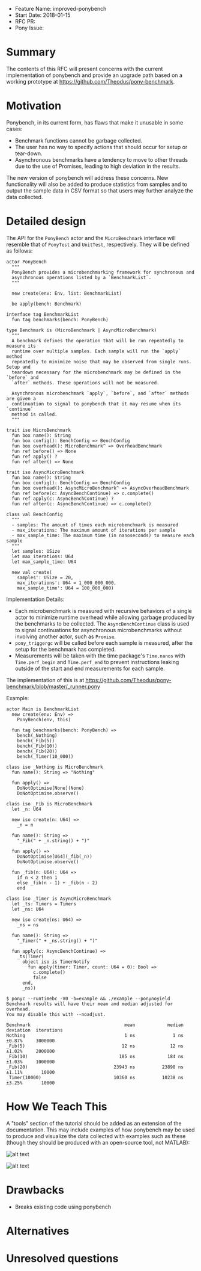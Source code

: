 - Feature Name: improved-ponybench
- Start Date: 2018-01-15
- RFC PR:
- Pony Issue:

# Summary

The contents of this RFC will present concerns with the current implementation of ponybench and provide an upgrade path based on a working prototype at https://github.com/Theodus/pony-benchmark.

# Motivation

Ponybench, in its current form, has flaws that make it unusable in some cases:
- Benchmark functions cannot be garbage collected.
- The user has no way to specify actions that should occur for setup or tear-down.
- Asynchronous benchmarks have a tendency to move to other threads due to the use of Promises, leading to high deviation in the results.

The new version of ponybench will address these concerns. New functionality will also be added to produce statistics from samples and to output the sample data in CSV format so that users may further analyze the data collected.

# Detailed design

The API for the `PonyBench` actor and the `MicroBenchmark` interface will resemble that of `PonyTest` and `UnitTest`, respectively. They will be defined as follows:

```pony
actor PonyBench
  """
  PonyBench provides a microbenchmarking framework for synchronous and
  asynchronous operations listed by a `BenchmarkList`.
  """

  new create(env: Env, list: BenchmarkList)

  be apply(bench: Benchmark)

interface tag BenchmarkList
  fun tag benchmarks(bench: PonyBench)

type Benchmark is (MicroBenchmark | AsyncMicroBenchmark)
  """
  A benchmark defines the operation that will be run repeatedly to measure its
  runtime over multiple samples. Each sample will run the `apply` method
  repeatedly to minimize noise that may be observed from single runs. Setup and
  teardown necessary for the microbenchmark may be defined in the `before` and
  `after` methods. These operations will not be measured.

  Asynchronous microbenchmark `apply`, `before`, and `after` methods are given a
  continuation to signal to ponybench that it may resume when its `continue`
  method is called.
  """

trait iso MicroBenchmark
  fun box name(): String
  fun box config(): BenchConfig => BenchConfig
  fun box overhead(): MicroBenchmark^ => OverheadBenchmark
  fun ref before() => None
  fun ref apply() ?
  fun ref after() => None

trait iso AsyncMicroBenchmark
  fun box name(): String
  fun box config(): BenchConfig => BenchConfig
  fun box overhead(): AsyncMicroBenchmark^ => AsyncOverheadBenchmark
  fun ref before(c: AsyncBenchContinue) => c.complete()
  fun ref apply(c: AsyncBenchContinue) ?
  fun ref after(c: AsyncBenchContinue) => c.complete()

class val BenchConfig
  """
  - samples: The amount of times each microbenchmark is measured
  - max_iterations: The maximum amount of iterations per sample
  - max_sample_time: The maximum time (in nanoseconds) to measure each sample
  """
  let samples: USize
  let max_iterations: U64
  let max_sample_time: U64

  new val create(
    samples': USize = 20,
    max_iterations': U64 = 1_000_000_000,
    max_sample_time': U64 = 100_000_000)

```

Implementation Details:
- Each microbenchmark is measured with recursive behaviors of a single actor to minimize runtime overhead while allowing garbage produced by the benchmarks to be collected. The `AsyncBenchContinue` class is used to signal continuations for asynchronous microbenchmarks without involving another actor, such as `Promise`.
- `pony_triggergc` will be called before each sample is measured, after the setup for the benchmark has completed.
- Measurements will be taken with the time package's `Time.nanos` with `Time.perf_begin` and `Time.perf_end` to prevent instructions leaking outside of the start and end measurements for each sample.

The implementation of this is at https://github.com/Theodus/pony-benchmark/blob/master/_runner.pony

Example:
```pony
actor Main is BenchmarkList
  new create(env: Env) =>
    PonyBench(env, this)

  fun tag benchmarks(bench: PonyBench) =>
    bench(_Nothing)
    bench(_Fib(5))
    bench(_Fib(10))
    bench(_Fib(20))
    bench(_Timer(10_000))

class iso _Nothing is MicroBenchmark
  fun name(): String => "Nothing"

  fun apply() =>
    DoNotOptimise[None](None)
    DoNotOptimise.observe()

class iso _Fib is MicroBenchmark
  let _n: U64

  new iso create(n: U64) =>
    _n = n

  fun name(): String =>
    "_Fib(" + _n.string() + ")"

  fun apply() =>
    DoNotOptimise[U64](_fib(_n))
    DoNotOptimise.observe()

  fun _fib(n: U64): U64 =>
    if n < 2 then 1
    else _fib(n - 1) + _fib(n - 2)
    end

class iso _Timer is AsyncMicroBenchmark
  let _ts: Timers = Timers
  let _ns: U64

  new iso create(ns: U64) =>
    _ns = ns

  fun name(): String =>
    "_Timer(" + _ns.string() + ")"

  fun apply(c: AsyncBenchContinue) =>
    _ts(Timer(
      object iso is TimerNotify
        fun apply(timer: Timer, count: U64 = 0): Bool =>
          c.complete()
          false
      end,
      _ns))
```

```
$ ponyc --runtimebc -V0 -b=example && ./example --ponynoyield
Benchmark results will have their mean and median adjusted for overhead.
You may disable this with --noadjust.

Benchmark                                   mean            median   deviation  iterations
Nothing                                     1 ns              1 ns      ±0.87%     3000000
_Fib(5)                                    12 ns             12 ns      ±1.02%     2000000
_Fib(10)                                  185 ns            184 ns      ±1.03%     1000000
_Fib(20)                                23943 ns          23898 ns      ±1.11%       10000
_Timer(10000)                           10360 ns          10238 ns      ±3.25%       10000
```

# How We Teach This

A "tools" section of the tutorial should be added as an extension of the documentation. This may include examples of how ponybench may be used to produce and visualize the data collected with examples such as these (though they should be produced with an open-source tool, not MATLAB):

![alt text](https://github.com/Theodus/pony-benchmark/raw/master/examples/custom-config/charts/box.jpg)

![alt text](https://github.com/Theodus/pony-benchmark/raw/master/examples/custom-config/charts/hist.jpg)

# Drawbacks

- Breaks existing code using ponybench

# Alternatives

# Unresolved questions
